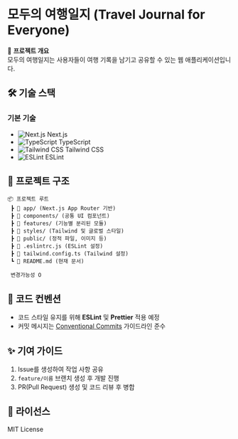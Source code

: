 # 모두의 여행일지 (Travel Journal for Everyone)

🚀 **프로젝트 개요**  
모두의 여행일지는 사용자들이 여행 기록을 남기고 공유할 수 있는 웹 애플리케이션입니다.

## 🛠 기술 스택

### **기본 기술**

- ![Next.js](https://img.shields.io/badge/Next.js-000000?style=for-the-badge&logo=next.js&logoColor=white) Next.js
- ![TypeScript](https://img.shields.io/badge/TypeScript-3178C6?style=for-the-badge&logo=typescript&logoColor=white) TypeScript
- ![Tailwind CSS](https://img.shields.io/badge/Tailwind%20CSS-38B2AC?style=for-the-badge&logo=tailwind-css&logoColor=white) Tailwind CSS
- ![ESLint](https://img.shields.io/badge/ESLint-4B32C3?style=for-the-badge&logo=eslint&logoColor=white) ESLint

## 📂 프로젝트 구조

```
📦 프로젝트 루트
 ┣ 📂 app/ (Next.js App Router 기반)
 ┣ 📂 components/ (공통 UI 컴포넌트)
 ┣ 📂 features/ (기능별 분리된 모듈)
 ┣ 📂 styles/ (Tailwind 및 글로벌 스타일)
 ┣ 📂 public/ (정적 파일, 이미지 등)
 ┣ 📜 .eslintrc.js (ESLint 설정)
 ┣ 📜 tailwind.config.ts (Tailwind 설정)
 ┗ 📜 README.md (현재 문서)

 변경가능성 O
```

## 📌 코드 컨벤션

- 코드 스타일 유지를 위해 **ESLint** 및 **Prettier** 적용 예정
- 커밋 메시지는 [Conventional Commits](https://www.conventionalcommits.org/en/v1.0.0/) 가이드라인 준수

## ✨ 기여 가이드

1. Issue를 생성하여 작업 사항 공유
2. `feature/이름` 브랜치 생성 후 개발 진행
3. PR(Pull Request) 생성 및 코드 리뷰 후 병합

## 📜 라이선스

MIT License
